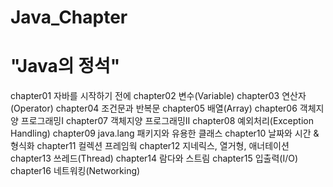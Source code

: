 # Java_Chapter
"Java의 정석"
==========================================
chapter01 자바를 시작하기 전에
chapter02 변수(Variable)
chapter03 연산자(Operator)
chapter04 조건문과 반복문
chapter05 배열(Array)
chapter06 객체지양 프로그래밍I
chapter07 객체지양 프로그래밍II
chapter08 예외처리(Exception Handling)
chapter09 java.lang 패키지와 유용한 클래스
chapter10 날짜와 시간 & 형식화
chapter11 컬렉션 프레임웍
chapter12 지네릭스, 열거형, 애너테이션
chapter13 쓰레드(Thread)
chapter14 람다와 스트림
chapter15 입출력(I/O)
chapter16 네트워킹(Networking)
